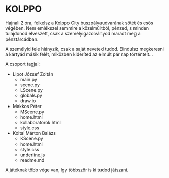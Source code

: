 # KOLPPO
Hajnali 2 óra, felkelsz a Kolppo City buszpályaudvarának sötét és esős végében. Nem emlékszel semmire a közelmúltból, pénzed, s minden tulajdonod elveszett, csak a személyigazolványod maradt meg a pénztárcádban. 

A személyid fele hiányzik, csak a saját neveted tudod. Elindulsz megkeresni a kártyád másik felét, miközben kideríted az elmúlt pár nap történteit...

A csoport tagjai:
- Lipot József Zoltán
  - main.py
  - scene.py
  - LScene.py
  - globals.py
  - draw.io
- Makkos Péter
  - MScene.py
  - home.html
  - kollaboratorok.html
  - style.css
- Koltai Márton Balázs
  - KScene.py
  - home.html
  - style.css
  - underline.js
  - readme.md

A játéknak több vége van, így  többször is ki tudod játszani.
